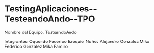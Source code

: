 # TestingAplicaciones--TesteandoAndo--TPO

Nombre del Equipo:
TesteandoAndo

Integrantes:
Oquendo Federico Ezequiel
Nuñez Alejandro
Gonzalez Mika Federico
Gonzalez Mika Ramiro
